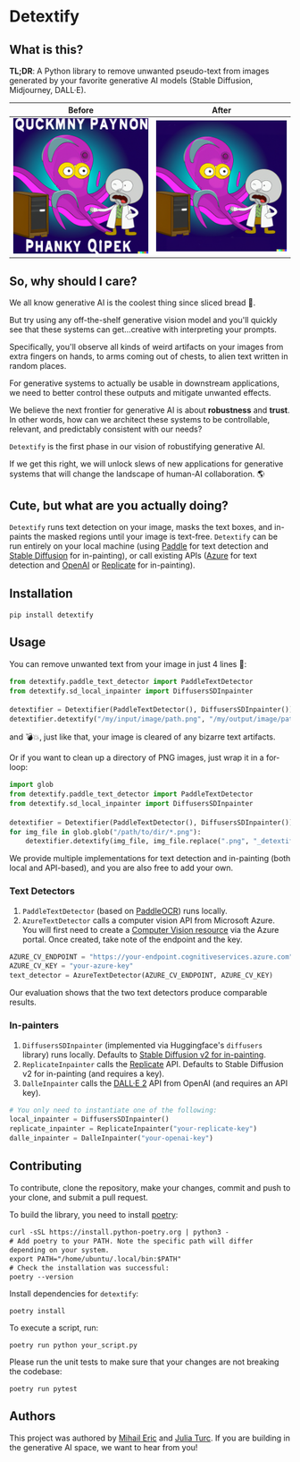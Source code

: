 # Detextify

## What is this?

**TL;DR**: A Python library to remove unwanted pseudo-text from images generated by your favorite generative AI models (Stable Diffusion, Midjourney, DALL·E).

| Before                      | After                                  |
|-----------------------------|----------------------------------------|
| ![before](data/octopus.png) | ![after](data/octopus_detextified.png) |

## So, why should I care?

We all know generative AI is the coolest thing since sliced bread 🍞.

But try using any off-the-shelf generative vision model and you'll quickly see that these systems can get...creative with interpreting
your prompts.

Specifically, you'll observe all kinds of weird artifacts on your images from extra fingers on hands, to arms coming out of chests,
to alien text written in random places.

For generative systems to actually be usable in downstream applications, we need to better control these outputs
and mitigate unwanted effects.

We believe the next frontier for generative AI is about **robustness** and **trust**. In other words, how can we architect
these systems to be controllable, relevant, and predictably consistent with our needs?

`Detextify` is the first phase in our vision of robustifying generative AI.

If we get this right, we will unlock slews of new applications for generative systems that will change the landscape of human-AI collaboration. 🌎

## Cute, but what are you actually doing?

`Detextify` runs text detection on your image, masks the text boxes, and in-paints the masked regions
until your image is text-free. `Detextify` can be run entirely on your local machine (using
[Paddle](https://github.com/PaddlePaddle/PaddleOCR) for text detection and
[Stable Diffusion](https://huggingface.co/stabilityai/stable-diffusion-2-inpainting) for in-painting), or call existing APIs
([Azure](https://azure.microsoft.com/en-us/products/cognitive-services/computer-vision/) for text detection and
[OpenAI](https://openai.com/dall-e-2/) or [Replicate](https://replicate.com/) for in-painting).

## Installation
```commandline
pip install detextify
```

## Usage

You can remove unwanted text from your image in just 4 lines 💪:
```python
from detextify.paddle_text_detector import PaddleTextDetector
from detextify.sd_local_inpainter import DiffusersSDInpainter

detextifier = Detextifier(PaddleTextDetector(), DiffusersSDInpainter())
detextifier.detextify("/my/input/image/path.png", "/my/output/image/path.png")
```

and 💣💥, just like that, your image is cleared of any bizarre text artifacts.

Or if you want to clean up a directory of PNG images, just wrap it in a for-loop:
```python
import glob
from detextify.paddle_text_detector import PaddleTextDetector
from detextify.sd_local_inpainter import DiffusersSDInpainter

detextifier = Detextifier(PaddleTextDetector(), DiffusersSDInpainter())
for img_file in glob.glob("/path/to/dir/*.png"):
    detextifier.detextify(img_file, img_file.replace(".png", "_detextified.png")
```


We provide multiple implementations for text detection and in-painting (both local and API-based), and you are also free to add your own.

### Text Detectors
1. `PaddleTextDetector` (based on [PaddleOCR](https://github.com/PaddlePaddle/PaddleOCR)) runs locally.
2. `AzureTextDetector` calls a computer vision API from Microsoft Azure. You will first need to create a
[Computer Vision resource](https://portal.azure.com/#create/Microsoft.CognitiveServicesComputerVision) via the Azure
portal. Once created, take note of the endpoint and the key.
```python
AZURE_CV_ENDPOINT = "https://your-endpoint.cognitiveservices.azure.com"
AZURE_CV_KEY = "your-azure-key"
text_detector = AzureTextDetector(AZURE_CV_ENDPOINT, AZURE_CV_KEY)
```
Our evaluation shows that the two text detectors produce comparable results.

### In-painters
1. `DiffusersSDInpainter` (implemented via Huggingface's `diffusers` library) runs locally. Defaults to
[Stable Diffusion v2 for in-painting](https://huggingface.co/stabilityai/stable-diffusion-2-inpainting).
2. `ReplicateInpainter` calls the [Replicate](https://replicate.com) API. Defaults to Stable Diffusion v2 for
in-painting (and requires  a key).
3. `DalleInpainter` calls the [DALL·E 2](https://labs.openai.com) API from OpenAI (and requires an API key).
```python
# You only need to instantiate one of the following:
local_inpainter = DiffusersSDInpainter()
replicate_inpainter = ReplicateInpainter("your-replicate-key")
dalle_inpainter = DalleInpainter("your-openai-key")
```

## Contributing
To contribute, clone the repository, make your changes, commit and push to your clone, and submit a pull request.

To build the library, you need to install [poetry](https://python-poetry.org/):
```commandline
curl -sSL https://install.python-poetry.org | python3 -
# Add poetry to your PATH. Note the specific path will differ depending on your system.
export PATH="/home/ubuntu/.local/bin:$PATH"
# Check the installation was successful:
poetry --version
```
Install dependencies for `detextify`:
```commandline
poetry install
```
To execute a script, run:
```commandline
poetry run python your_script.py
```
Please run the unit tests to make sure that your changes are not breaking the codebase:
```commandline
poetry run pytest
```

## Authors
This project was authored by [Mihail Eric](https://twitter.com/mihail_eric) and [Julia Turc](https://twitter.com/juliarturc). If you are building in the generative AI space, we want to hear from you!
